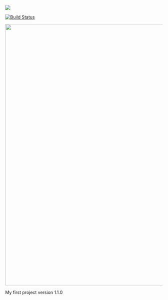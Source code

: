 <a href="https://codeclimate.com/github/YuriySho/project-lvl1-s450/maintainability"><img src="https://api.codeclimate.com/v1/badges/1038860f400832da83b5/maintainability" /></a>

[![Build Status](https://travis-ci.org/YuriySho/project-lvl1-s450.svg?branch=master)](https://travis-ci.org/YuriySho/project-lvl1-s450)

 <a href="https://asciinema.org/a/hSVlBgTmOvExl2o2nXt2cv3fT"><img src="https://asciinema.org/a/14.png" width="836"/></a>


My first project
version 1.1.0
